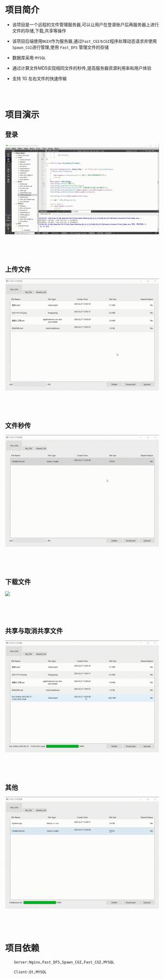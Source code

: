 # 项目简介  

- 该项目是一个远程的文件管理服务器,可以让用户在登录账户后再服务器上进行文件的存储,下载,共享等操作  

- 该项目后端使用`NGIX`作为服务器,通过`Fast_CGI与CGI`程序处理动态请求并使用`Spawn_CGI`进行管理,使用 `Fast_DFS` 管理文件的存储  

- 数据库采用 `MYSQL`  

- 通过计算文件MD5实现相同文件的秒传,提高服务器资源利用率和用户体验  

- 支持 1G 左右文件的快速传输  

<br>
<br>

# 项目演示
## 登录
![](https://github.com/MrChen-H/CGI_Program/blob/master/Resource/login.gif)

<br>
<br>
<br>

## 上传文件
![](https://github.com/MrChen-H/CGI_Program/blob/master/Resource/upload.gif)

<br>
<br>
<br>

## 文件秒传
![](https://github.com/MrChen-H/CGI_Program/blob/master/Resource/fast_upload.gif)

<br>
<br>
<br>


## 下载文件
![](https://github.com/MrChen-H/CGI_Program/blob/master/Resource/download.gif)

<br>
<br>
<br>


## 共享与取消共享文件
![](https://github.com/MrChen-H/CGI_Program/blob/master/Resource/shared%26cancel.gif)

<br>
<br>
<br>


## 其他
![](https://github.com/MrChen-H/CGI_Program/blob/master/Resource/other.gif)

<br>
<br>
<br>

# 项目依赖
        Server:Nginx,Fast_DFS,Spawn_CGI,Fast_CGI,MYSQL
        
        Client:Qt,MYSQL



